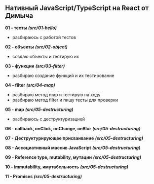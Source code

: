 ## Нативный JavaScript/TypeScript на React от Димыча
**01 - тесты** ***(src/01-hello)***
 - разбираюсь с работой тестов

**02 - объекты** ***(src/02-object)***
 - создаю объекты и тестирую их

**03 - функции** ***(src/03-filter)***
 - разбираю создание функций и их тестирование

**04 - filter** ***(src/04-map)***
 - разбираю метод map и тестирую на ходу
 - разбираю метод filter и пишу тесты для проверки

**05 - map** ***(src/05-destructuring)***
 - разбираюсь с деструктуризацией

**06 - callback, onClick, onChange, onBlur** ***(src/05-destructuring)***

**07 - Деструктурирующее присваивание** ***(src/05-destructuring)***

**08 - Ассоциативный массив JavaScript** ***(src/05-destructuring)***

**09 - Reference type, mutability, мутации** ***(src/05-destructuring)***

**10 - immutability, имутабельность** ***(src/05-destructuring)***

**11 - Promises** ***(src/05-destructuring)***
